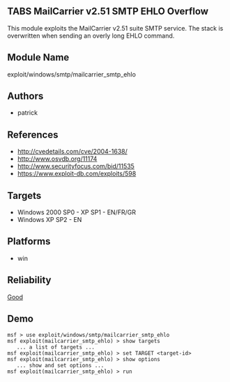 ## TABS MailCarrier v2.51 SMTP EHLO Overflow

This module exploits the MailCarrier v2.51 suite SMTP 
service. The stack is overwritten when sending an overly 
long EHLO command.


## Module Name
exploit/windows/smtp/mailcarrier_smtp_ehlo

## Authors
* patrick


## References
* http://cvedetails.com/cve/2004-1638/
* http://www.osvdb.org/11174
* http://www.securityfocus.com/bid/11535
* https://www.exploit-db.com/exploits/598



## Targets
* Windows 2000 SP0 - XP SP1 - EN/FR/GR
* Windows XP SP2 - EN


## Platforms
* win

## Reliability
[Good](https://github.com/rapid7/metasploit-framework/wiki/Exploit-Ranking)

## Demo

```
msf > use exploit/windows/smtp/mailcarrier_smtp_ehlo
msf exploit(mailcarrier_smtp_ehlo) > show targets
   ... a list of targets ...
msf exploit(mailcarrier_smtp_ehlo) > set TARGET <target-id>
msf exploit(mailcarrier_smtp_ehlo) > show options
   ... show and set options ...
msf exploit(mailcarrier_smtp_ehlo) > run
```
    
    